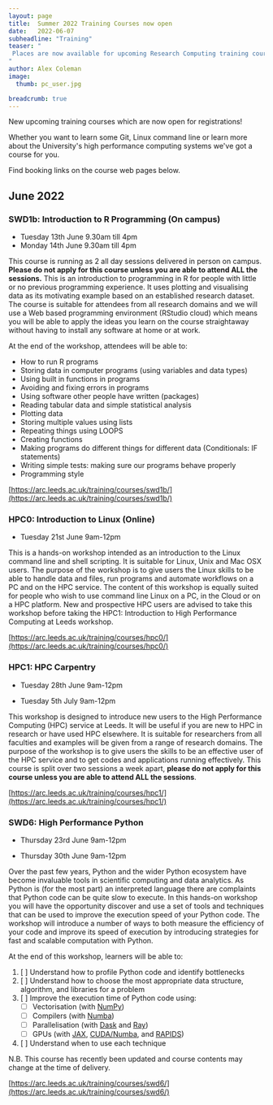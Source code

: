 ```yaml
---
layout: page
title:  Summer 2022 Training Courses now open
date:   2022-06-07
subheadline: "Training"
teaser: "
 Places are now available for upcoming Research Computing training courses, sign up now!
"
author: Alex Coleman
image:
  thumb: pc_user.jpg

breadcrumb: true
---
```


New upcoming training courses which are now open for registrations! 

Whether you want to learn some Git, Linux command line or learn more about the University's high performance computing systems we've got a course for you.

Find booking links on the course web pages below.

## June 2022

### SWD1b: Introduction to R Programming (On campus)

- Tuesday 13th June 9.30am till 4pm
- Monday 14th June 9.30am till 4pm

This course is running as 2 all day sessions delivered in person on campus. **Please do not apply for this course unless you are able to attend ALL the sessions.** This is an introduction to programming in R for people with little or no previous programming experience. It uses plotting and visualising data as its motivating example based on an established research dataset. The course is suitable for attendees from all research domains and we will use a Web based programming environment (RStudio cloud) which means you will be able to apply the ideas you learn on the course straightaway without having to install any software at home or at work.

At the end of the workshop, attendees will be able to:

- How to run R programs
- Storing data in computer programs (using variables and data types)
- Using built in functions in programs
- Avoiding and fixing errors in programs
- Using software other people have written (packages)
- Reading tabular data and simple statistical analysis
- Plotting data
- Storing multiple values using lists
- Repeating things using LOOPS
- Creating functions
- Making programs do different things for different data (Conditionals: IF statements)
- Writing simple tests: making sure our programs behave properly
- Programming style

[https://arc.leeds.ac.uk/training/courses/swd1b/](https://arc.leeds.ac.uk/training/courses/swd1b/)


### HPC0: Introduction to Linux (Online)

- Tuesday 21st June 9am-12pm

This is a hands-on workshop intended as an introduction to the Linux command line and shell scripting. It is suitable for Linux, Unix and Mac OSX users. The purpose of the workshop is to give users the Linux skills to be able to handle data and files, run programs and automate workflows on a PC and on the HPC service. The content of this workshop is equally suited for people who wish to use command line Linux on a PC, in the Cloud or on a HPC platform. New and prospective HPC users are advised to take this workshop before taking the HPC1: Introduction to High Performance Computing at Leeds workshop.

[https://arc.leeds.ac.uk/training/courses/hpc0/](https://arc.leeds.ac.uk/training/courses/hpc0/)

### HPC1: HPC Carpentry

- Tuesday 28th June 9am-12pm

- Tuesday 5th July 9am-12pm

This workshop is designed to introduce new users to the High Performance Computing (HPC) service at Leeds. It will be useful if you are new to HPC in research or have used HPC elsewhere. It is suitable for researchers from all faculties and examples will be given from a range of research domains. The purpose of the workshop is to give users the skills to be an effective user of the HPC service and to get codes and applications running effectively. This course is split over two sessions a week apart, **please do not apply for this course unless you are able to attend ALL the sessions**.

[https://arc.leeds.ac.uk/training/courses/hpc1/](https://arc.leeds.ac.uk/training/courses/hpc1/)

### SWD6: High Performance Python

- Thursday 23rd June 9am-12pm

- Thursday 30th June 9am-12pm

Over the past few years, Python and the wider Python ecosystem have become invaluable tools in scientific computing and data analytics. As Python is (for the most part) an interpreted language there are complaints that Python code can be quite slow to execute. In this hands-on workshop you will have the opportunity discover and use a set of tools and techniques that can be used to improve the execution speed of your Python code. The workshop will introduce a number of ways to both measure the efficiency of your code and improve its speed of execution by introducing strategies for fast and scalable computation with Python.

At the end of this workshop, learners will be able to:

1. [ ] Understand how to profile Python code and identify bottlenecks
2. [ ] Understand how to choose the most appropriate data structure, algorithm, and libraries for a problem
3. [ ] Improve the execution time of Python code using:  
    - [ ] Vectorisation (with [NumPy](https://numpy.org/doc/stable/reference/ufuncs.html))  
    - [ ] Compilers (with [Numba](http://numba.pydata.org/))  
    - [ ] Parallelisation (with [Dask](https://docs.dask.org/en/latest/) and [Ray](https://www.ray.io/))  
    - [ ] GPUs (with [JAX](https://jax.readthedocs.io/en/latest/index.html), [CUDA/Numba](https://developer.nvidia.com/how-to-cuda-python), and [RAPIDS](https://developer.nvidia.com/rapids))  
4. [ ] Understand when to use each technique

N.B. This course has recently been updated and course contents may change at the time of delivery.

[https://arc.leeds.ac.uk/training/courses/swd6/](https://arc.leeds.ac.uk/training/courses/swd6/)